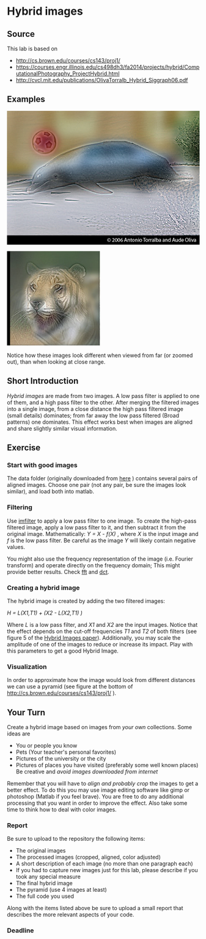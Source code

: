 # Hybrid images

## Source

This lab is based on

- http://cs.brown.edu/courses/cs143/proj1/
- https://courses.engr.illinois.edu/cs498dh3/fa2014/projects/hybrid/ComputationalPhotography_ProjectHybrid.html
- http://cvcl.mit.edu/publications/OlivaTorralb_Hybrid_Siggraph06.pdf

## Examples

![Dolphin - Car](DolphinCarHybrid.jpg)

![Jaguar - Tiger](JaguarTigerHybrid.jpg)

Notice how these images look different when viewed from far (or zoomed out), than when looking at close range.

## Short Introduction

*Hybrid images* are made from two images. A low pass filter is applied to one of them, and a high pass filter to the other. After merging the filtered images into a single image, from a close distance the high pass filtered image (small details) dominates; from far away the low pass filtered (Broad patterns) one dominates. This effect works best when images are aligned and share slightly similar visual information.

## Exercise

### Start with good images 

The data folder (originally downloaded from [here](http://cs.brown.edu/courses/cs143/proj1/) ) contains several pairs of aligned images. Choose one pair (not any pair, be sure the images look similar), and load both  into matlab.

### Filtering

Use [imfilter](http://www.mathworks.com/help/images/ref/imfilter.html) to apply a low pass filter to one image.
To create the high-pass filtered image, apply a low pass filter to it, and then subtract it from the original image. Mathematically: *Y = X - f(X)* , where *X* is the input image and *f* is the low pass filter. Be careful as the image *Y* will likely contain negative values.

You might also use the frequency representation of the image (i.e. Fourier transform) and operate directly on the frequency domain; This might provide better results. Check [fft](http://www.mathworks.com/help/matlab/ref/fft2.html) and [dct](http://www.mathworks.com/help/images/ref/dct2.html).


### Creating a hybrid image

The hybrid image is created by adding the two filtered images:

*H = L(X1,T1) + (X2 - L(X2,T1) )*

Where *L* is a low pass filter, and *X1* and *X2* are the input images. Notice that the effect depends on the cut-off frequencies *T1* and *T2* of both filters (see figure 5 of the [Hybrid Images paper](http://cvcl.mit.edu/publications/OlivaTorralb_Hybrid_Siggraph06.pdf)). Additionally, you may scale the amplitude of one of the images to reduce or increase its impact. Play with this parameters to get a good Hybrid Image.

### Visualization

In order to approximate how the image would look from different distances we can use a pyramid (see figure at the bottom of http://cs.brown.edu/courses/cs143/proj1/ ).


## Your Turn

Create a hybrid image based on images from *your own* collections. Some ideas are

- You or people you know
- Pets (Your teacher's personal favorites)
- Pictures of the university or the city
- Pictures of places you have visited (preferably some well known places)
Be creative and *avoid images downloaded from internet*

Remember that you will have to *align and probably crop* the images to get a better effect. To do this you may use image editing software like gimp or photoshop (Matlab if you feel brave). You are free to do any additional processing that you want in order to improve the effect. Also take some time to think how to deal with color images.

### Report

Be sure to upload to the repository the following items:

- The original images
- The processed images (cropped, aligned, color adjusted)
- A short description of each image (no more than one paragraph each)
- If you had to capture new images just for this lab, please describe if you took any special measure
- The final hybrid image 
- The pyramid (use 4 images at least)
- The full code you used 

Along with the items listed above be sure to upload a small report that describes the more relevant aspects of your code. 

### Deadline




